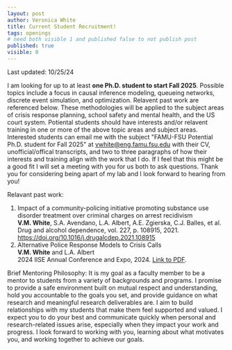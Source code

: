 ```yaml
---
layout: post
author: Veronica White
title: Current Student Recruitment!
tags: openings
# need both visible 1 and published false to not publish post
published: true
visible: 0
---
```

Last updated: 10/25/24

I am looking for up to at least <strong>one Ph.D. student to start Fall 2025</strong>. Possible topics include a focus in causal inference modeling, queueing networks, discrete event simulation, and optimization. Relavent past work are referenced below. These methodologies will be applied to the subject areas of crisis response planning, school safety and mental health, and the US court system. Potiental students should have interests and/or relavent training in one or more of the above topic areas and subject areas. Interested students can email me with the subject "FAMU-FSU Potential Ph.D. student for Fall 2025" at vwhite@eng.famu.fsu.edu with their CV, unofficial/offical transcripts, and two to three paragraphs of how their interests and training align with the work that I do. If I feel that this might be a good fit I will set a meeting with you for us both to ask questions. Thank you for considering being apart of my lab and I look forward to hearing from you!

Relavant past work:

1. <div class="citation">
    <span class="title">Impact of a community-policing initiative promoting substance use disorder treatment over criminal charges on arrest recidivism</span><br>
    <span class="authors"><strong>V.M. White</strong>, S.A. Avendano, L.A. Albert, A.E. Zgierska, C.J. Balles, et al.</span><br>
    <span class="journal">Drug and alcohol dependence</span>, vol. 227, p. 108915, <span class="year">2021</span>. <a href="https://doi.org/10.1016/j.drugalcdep.2021.108915">https://doi.org/10.1016/j.drugalcdep.2021.108915</a></div>


2. <div class="citation">
    <span class="title">Alternative Police Response Models to Crisis Calls</span><br>
    <span class="authors"><strong>V.M. White</strong> and L.A. Albert</span><br>
    <span class="journal">2024 IISE Annual Conference and Expo</span>, <span class="year">2024</span>. <a href="docs/IISE_2024_CARES.pdf">Link to PDF</a>.</div>

Brief Mentoring Philosophy: 
It is my goal as a faculty member to be a mentor to students from a variety of backgrounds and programs. I promise to provide a safe environment built on mutual respect and understanding, hold you accountable to the goals you set, and provide guidance on what research and meaningful research deliverables are. I aim to build relationships with my students that make them feel supported and valued. I expect you to do your best and communicate quickly when personal and research-related issues arise, especially when they impact your work and progress. I look forward to working with you, learning about what motivates you, and working together to achieve our goals.
